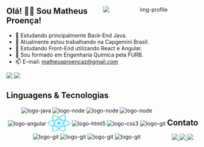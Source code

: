 
<div align="center">
  
  <img align="right" alt="img-profile" width="250" style="" src="https://i.imgur.com/CGX64F9.png">
  
  <div align="left">
    <h2> Olá! 🙋‍♂️ Sou Matheus Proença! </h2>
  
  - 🌱 Estudando principalmente Back-End Java.
  - 🏢 Atualmente estou trabalhando na Capgemini Brasil.
  - 🎨 Estudando Front-End utilizando React e Angular.
  - 🧪 Sou formado em Engenharia Química pela FURB.
  - 📫 E-mail: matheusproencaz@gmail.com

  </div>
  
  <div align="left">
  
  <img height="175em" src="https://github-readme-stats.vercel.app/api?username=matheusproencaz&show_icons=true&theme=tokyonight&include_all_commits=true&count_private=true"/>

  <img height="175em" src="https://github-readme-stats.vercel.app/api/top-langs/?username=matheusproencaz&layout=compact&langs_count=7&theme=tokyonight"/>
  
  </div>
    
</div>
  
  ## Linguagens & Tecnologias

<div style="display: flex;">
  <div align="center">
  
  <img align="center" alt="logo-java" height="50" width="60" src="https://cdn.jsdelivr.net/gh/devicons/devicon/icons/java/java-original-wordmark.svg">

  <img align="center" alt="logo-node" height="50" width="60" src="https://cdn.jsdelivr.net/gh/devicons/devicon/icons/javascript/javascript-original.svg">

  <img align="center" alt="logo-node" height="50" width="60" src="https://cdn.jsdelivr.net/gh/devicons/devicon/icons/typescript/typescript-original.svg">

  <img align="center" alt="logo-node" height="50" width="60" src="https://cdn.jsdelivr.net/gh/devicons/devicon/icons/nodejs/nodejs-original.svg">

  <img align="center" alt="logo-angular" height="50" width="60" src="https://cdn.jsdelivr.net/gh/devicons/devicon/icons/angularjs/angularjs-plain.svg">

  <img align="center" alt="logo-React" height="50" width="60" src="https://raw.githubusercontent.com/devicons/devicon/master/icons/react/react-original.svg">

  <img align="center" alt="logo-html5" height="50" width="60" src="https://cdn.jsdelivr.net/gh/devicons/devicon/icons/html5/html5-original.svg">

  <img align="center" alt="logo-css3" height="50" width="60" src="https://cdn.jsdelivr.net/gh/devicons/devicon/icons/css3/css3-original.svg">

  <img align="center" alt="logo-git" height="50" width="60" src="https://cdn.jsdelivr.net/gh/devicons/devicon/icons/git/git-original.svg">

  <img align="center" alt="logo-git" height="50" width="60" src="https://cdn.jsdelivr.net/gh/devicons/devicon/icons/postgresql/postgresql-original.svg">

  <img align="center" alt="logo-git" height="50" width="60" src="https://cdn.jsdelivr.net/gh/devicons/devicon/icons/mysql/mysql-original.svg">

  <img align="center" alt="logo-git" height="50" width="60" src="https://cdn.jsdelivr.net/gh/devicons/devicon/icons/mongodb/mongodb-original.svg">

  <img align="center" alt="logo-git" height="50" width="60" src="https://cdn.jsdelivr.net/gh/devicons/devicon/icons/docker/docker-original.svg">
    
  </div>
    
<div>
 
                                                                 
  ## Contato
 
<div align="center"> 
  <a href="https://www.instagram.com/matheusproencaz/" target="_blank">
    <img src="https://img.shields.io/badge/-Instagram-%23E4405F?style=for-the-badge&logo=instagram&logoColor=white" target="_blank">
  </a>
  <a href = "mailto:matheusproencaz@gmail.com">
    <img src="https://img.shields.io/badge/-Gmail-%23333?style=for-the-badge&logo=gmail&logoColor=white" target="_blank">
  </a>
  <a href="https://www.linkedin.com/in/matheus-proençaz/" target="_blank">
    <img src="https://img.shields.io/badge/-LinkedIn-%230077B5?style=for-the-badge&logo=linkedin&logoColor=white" target="_blank">
  </a>
  
</div>
